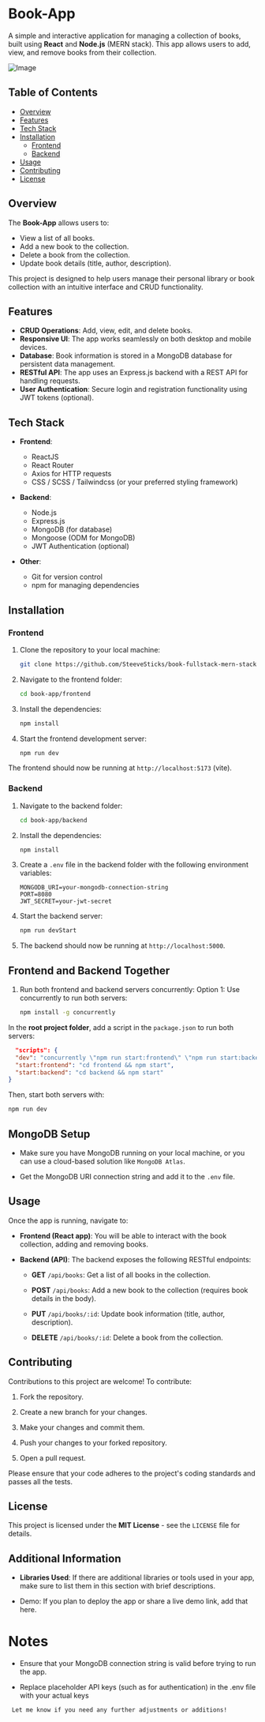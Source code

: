 # Book-App

A simple and interactive application for managing a collection of books, built using **React** and **Node.js** (MERN stack). This app allows users to add, view, and remove books from their collection.

![Image](https://github.com/user-attachments/assets/e5173ffa-3930-43cd-9062-f172d602d4a4) 

## Table of Contents

- [Overview](#overview)
- [Features](#features)
- [Tech Stack](#tech-stack)
- [Installation](#installation)
  - [Frontend](#frontend)
  - [Backend](#backend)
- [Usage](#usage)
- [Contributing](#contributing)
- [License](#license)

## Overview

The **Book-App** allows users to:

- View a list of all books.
- Add a new book to the collection.
- Delete a book from the collection.
- Update book details (title, author, description).

This project is designed to help users manage their personal library or book collection with an intuitive interface and CRUD functionality.

## Features

- **CRUD Operations**: Add, view, edit, and delete books.
- **Responsive UI**: The app works seamlessly on both desktop and mobile devices.
- **Database**: Book information is stored in a MongoDB database for persistent data management.
- **RESTful API**: The app uses an Express.js backend with a REST API for handling requests.
- **User Authentication**: Secure login and registration functionality using JWT tokens (optional).

## Tech Stack

- **Frontend**:

  - ReactJS
  - React Router
  - Axios for HTTP requests
  - CSS / SCSS / Tailwindcss (or your preferred styling framework)

- **Backend**:

  - Node.js
  - Express.js
  - MongoDB (for database)
  - Mongoose (ODM for MongoDB)
  - JWT Authentication (optional)

- **Other**:
  - Git for version control
  - npm for managing dependencies

## Installation

### Frontend

1. Clone the repository to your local machine:

   ```bash
   git clone https://github.com/SteeveSticks/book-fullstack-mern-stack-app.git

   ```

2. Navigate to the frontend folder:

   ```bash
   cd book-app/frontend

   ```

3. Install the dependencies:

   ```bash
   npm install

   ```

4. Start the frontend development server:
   ```bash
   npm run dev
   ```

The frontend should now be running at `http://localhost:5173` (vite).

### Backend

1. Navigate to the backend folder:

   ```bash
   cd book-app/backend

   ```

2. Install the dependencies:

   ```bash
   npm install

   ```

3. Create a `.env` file in the backend folder with the following environment variables:

   ```plaintext
   MONGODB_URI=your-mongodb-connection-string
   PORT=8080
   JWT_SECRET=your-jwt-secret
   ```

4. Start the backend server:

   ```bash
   npm run devStart
   ```

5. The backend should now be running at `http://localhost:5000`.

## Frontend and Backend Together

1. Run both frontend and backend servers concurrently:
   Option 1: Use concurrently to run both servers:
   ```bash
   npm install -g concurrently
   ```

In the **root project folder**, add a script in the `package.json` to run both servers:

```json
  "scripts": {
  "dev": "concurrently \"npm run start:frontend\" \"npm run start:backend\"",
  "start:frontend": "cd frontend && npm start",
  "start:backend": "cd backend && npm start"
}
```

Then, start both servers with:

```bash
npm run dev
```

## MongoDB Setup

- Make sure you have MongoDB running on your local machine, or you can use a cloud-based solution like `MongoDB Atlas`.

- Get the MongoDB URI connection string and add it to the `.env` file.

## Usage

Once the app is running, navigate to:

- **Frontend (React app)**: You will be able to interact with the book collection, adding and removing books.

- **Backend (API)**: The backend exposes the following RESTful endpoints:

  - **GET** `/api/books`: Get a list of all books in the collection.

  - **POST** `/api/books`: Add a new book to the collection (requires book details in the body).

  - **PUT** `/api/books/:id`: Update book information (title, author, description).

  - **DELETE** `/api/books/:id`: Delete a book from the collection.

## Contributing

Contributions to this project are welcome! To contribute:

1. Fork the repository.

2. Create a new branch for your changes.

3. Make your changes and commit them.

4. Push your changes to your forked repository.

5. Open a pull request.

Please ensure that your code adheres to the project's coding standards and passes all the tests.

## License

This project is licensed under the **MIT License** - see the `LICENSE` file for details.

## Additional Information

- **Libraries Used**: If there are additional libraries or tools used in your app, make sure to list them in this section with brief descriptions.

- Demo: If you plan to deploy the app or share a live demo link, add that here.

# Notes

- Ensure that your MongoDB connection string is valid before trying to run the app.

- Replace placeholder API keys (such as for authentication) in the .env file with your actual keys

```vbnet
 Let me know if you need any further adjustments or additions!
```
